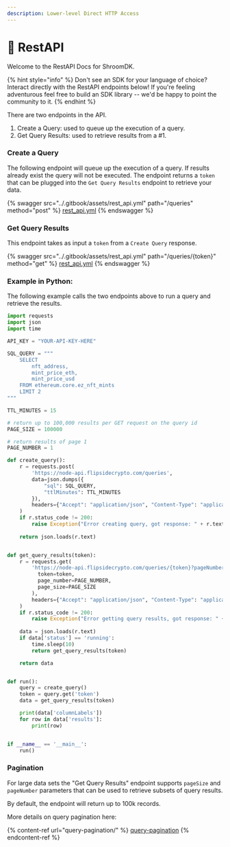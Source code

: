```yaml
---
description: Lower-level Direct HTTP Access
---
```


# 🔗 RestAPI

Welcome to the RestAPI Docs for ShroomDK.&#x20;

{% hint style="info" %}
Don't see an SDK for your language of choice? Interact directly with the RestAPI endpoints below! If you're feeling adventurous feel free to build an SDK library -- we'd be happy to point the community to it.
{% endhint %}

There are two endpoints in the API.

1. Create a Query: used to queue up the execution of a query.
2. Get Query Results: used to retrieve results from a #1.

### Create a Query

The following endpoint will queue up the execution of a query. If results already exist the query will not be executed. The endpoint returns a `token` that can be plugged into the `Get Query Results` endpoint to retrieve your data.

{% swagger src="../.gitbook/assets/rest_api.yml" path="/queries" method="post" %}
[rest_api.yml](../.gitbook/assets/rest_api.yml)
{% endswagger %}

### Get Query Results

This endpoint takes as input a `token` from a `Create Query` response.

{% swagger src="../.gitbook/assets/rest_api.yml" path="/queries/{token}" method="get" %}
[rest_api.yml](../.gitbook/assets/rest_api.yml)
{% endswagger %}

### Example in Python:

The following example calls the two endpoints above to run a query and retrieve the results.

```python
import requests
import json
import time

API_KEY = "YOUR-API-KEY-HERE"

SQL_QUERY = """
    SELECT 
        nft_address, 
        mint_price_eth, 
        mint_price_usd 
    FROM ethereum.core.ez_nft_mints 
    LIMIT 2
"""

TTL_MINUTES = 15

# return up to 100,000 results per GET request on the query id
PAGE_SIZE = 100000

# return results of page 1
PAGE_NUMBER = 1

def create_query():
    r = requests.post(
        'https://node-api.flipsidecrypto.com/queries', 
        data=json.dumps({
            "sql": SQL_QUERY,
            "ttlMinutes": TTL_MINUTES
        }),
        headers={"Accept": "application/json", "Content-Type": "application/json", "x-api-key": API_KEY},
    )
    if r.status_code != 200:
        raise Exception("Error creating query, got response: " + r.text + "with status code: " + str(r.status_code))
    
    return json.loads(r.text)    


def get_query_results(token):
    r = requests.get(
        'https://node-api.flipsidecrypto.com/queries/{token}?pageNumber={page_number}&pageSize={page_size}'.format(
          token=token,
          page_number=PAGE_NUMBER,
          page_size=PAGE_SIZE
        ),
        headers={"Accept": "application/json", "Content-Type": "application/json", "x-api-key": API_KEY}
    )
    if r.status_code != 200:
        raise Exception("Error getting query results, got response: " + r.text + "with status code: " + str(r.status_code))
    
    data = json.loads(r.text)
    if data['status'] == 'running':
        time.sleep(10)
        return get_query_results(token)

    return data


def run():
    query = create_query()
    token = query.get('token')
    data = get_query_results(token)

    print(data['columnLabels'])
    for row in data['results']:
        print(row)


if __name__ == '__main__':
    run()
```

### Pagination

For large data sets the "Get Query Results" endpoint supports `pageSize` and `pageNumber` parameters that can be used to retrieve subsets of query results.

By default, the endpoint will return up to 100k records.

More details on query pagination here:

{% content-ref url="query-pagination/" %}
[query-pagination](query-pagination/)
{% endcontent-ref %}
